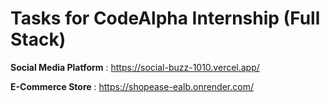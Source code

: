 # Tasks for CodeAlpha Internship (Full Stack)

**Social Media Platform** : https://social-buzz-1010.vercel.app/

**E-Commerce Store** : https://shopease-ealb.onrender.com/
